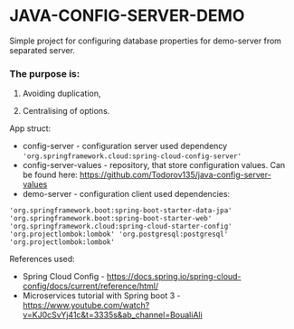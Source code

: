 # **JAVA-CONFIG-SERVER-DEMO** 
Simple project for configuring database properties for demo-server from separated server.

### The purpose is:

1. Avoiding duplication,

2. Centralising of options.  

App struct:
-   config-server - configuration server used dependency
`'org.springframework.cloud:spring-cloud-config-server'`
-   config-server-values - repository, that store configuration values. Can be found here: https://github.com/Todorov135/java-config-server-values
- demo-server - configuration client used dependencies:

`
'org.springframework.boot:spring-boot-starter-data-jpa'
'org.springframework.boot:spring-boot-starter-web'
'org.springframework.cloud:spring-cloud-starter-config'
'org.projectlombok:lombok'
'org.postgresql:postgresql'
'org.projectlombok:lombok'
`


References used:
- Spring Cloud Config - https://docs.spring.io/spring-cloud-config/docs/current/reference/html/
- Microservices tutorial with Spring boot 3 - https://www.youtube.com/watch?v=KJ0cSvYj41c&t=3335s&ab_channel=BoualiAli


